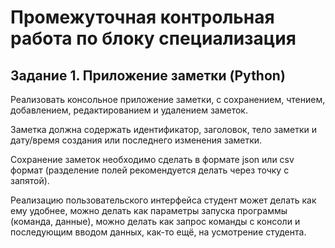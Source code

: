 # Промежуточная контрольная работа по блоку специализация

## Задание 1. Приложение заметки (Python)

Реализовать консольное приложение заметки, с сохранением, чтением,
добавлением, редактированием и удалением заметок. 

Заметка должна содержать идентификатор, заголовок, тело заметки и дату/время создания или
последнего изменения заметки. 

Сохранение заметок необходимо сделать в
формате json или csv формат (разделение полей рекомендуется делать через
точку с запятой). 

Реализацию пользовательского интерфейса студент может
делать как ему удобнее, можно делать как параметры запуска программы
(команда, данные), можно делать как запрос команды с консоли и
последующим вводом данных, как-то ещё, на усмотрение студента.